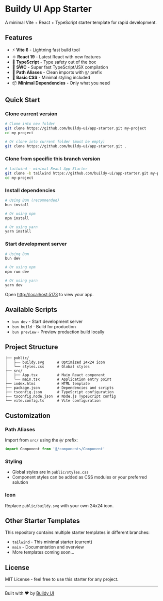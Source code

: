 # Buildy UI App Starter

A minimal Vite + React + TypeScript starter template for rapid development.

## Features

- ⚡️ **Vite 6** - Lightning fast build tool
- ⚛️ **React 19** - Latest React with new features
- 🔷 **TypeScript** - Type safety out of the box
- 🚀 **SWC** - Super fast TypeScript/JSX compilation
- 📁 **Path Aliases** - Clean imports with `@/` prefix
- 🎨 **Basic CSS** - Minimal styling included
- 📦 **Minimal Dependencies** - Only what you need

## Quick Start

### Clone current version
```bash
# Clone into new folder
git clone https://github.com/buildy-ui/app-starter.git my-project
cd my-project

# Or clone into current folder (must be empty)
git clone https://github.com/buildy-ui/app-starter.git .
```

### Clone from specific this branch version
```bash
# tailwind - minimal React App Starter
git clone -b tailwind https://github.com/buildy-ui/app-starter.git my-project
cd my-project
```

### Install dependencies
```bash
# Using Bun (recommended)
bun install

# Or using npm
npm install

# Or using yarn
yarn install
```

### Start development server
```bash
# Using Bun
bun dev

# Or using npm
npm run dev

# Or using yarn
yarn dev
```

Open [http://localhost:5173](http://localhost:5173) to view your app.

## Available Scripts

- `bun dev` - Start development server
- `bun build` - Build for production
- `bun preview` - Preview production build locally

## Project Structure

```
├── public/
│   ├── buildy.svg      # Optimized 24x24 icon
│   └── styles.css      # Global styles
├── src/
│   ├── App.tsx         # Main React component
│   └── main.tsx        # Application entry point
├── index.html          # HTML template
├── package.json        # Dependencies and scripts
├── tsconfig.json       # TypeScript configuration
├── tsconfig.node.json  # Node.js TypeScript config
└── vite.config.ts      # Vite configuration
```

## Customization

### Path Aliases
Import from `src/` using the `@/` prefix:
```typescript
import Component from '@/components/Component'
```

### Styling
- Global styles are in `public/styles.css`
- Component styles can be added as CSS modules or your preferred solution

### Icon
Replace `public/buildy.svg` with your own 24x24 icon.

## Other Starter Templates

This repository contains multiple starter templates in different branches:

- `tailwind` - This minimal starter (current)
- `main` - Documentation and overview
- More templates coming soon...

## License

MIT License - feel free to use this starter for any project.

---

Built with ❤️ by [Buildy UI](https://github.com/buildy-ui)